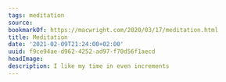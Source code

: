 ```yaml
---
tags: meditation
source:
bookmarkOf: https://macwright.com/2020/03/17/meditation.html
title: Meditation
date: '2021-02-09T21:24:00+02:00'
uuid: f9ce94ae-d962-4252-ad97-f70d56f1aecd
headImage:
description: I like my time in even increments
---
```


